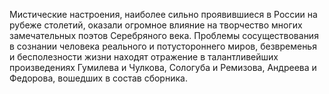 <!--2017-01-02 07:43:16-->
Мистические настроения, наиболее сильно проявившиеся в России на рубеже столетий, оказали огромное влияние на творчество многих замечательных поэтов Серебряного века. Проблемы сосуществования в сознании человека реального и потустороннего миров, безвременья и бесполезности жизни находят отражение в талантливейших произведениях Гумилева и Чулкова, Сологуба и Ремизова, Андреева и Федорова, вошедших в состав сборника.